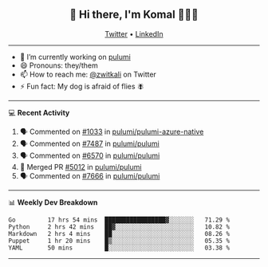 <h2 align="center"> 👋 Hi there, I'm Komal 🧑🏾‍💻 </h2>
<p align="center">
    <a href="https://twitter.com/zwitkali">Twitter</a> •
    <a href="https://www.linkedin.com/in/komal-ali/">LinkedIn</a>
</p>

--------

- 🔭 I’m currently working on [pulumi](https://github.com/pulumi/pulumi)
- 😄 Pronouns: they/them
- 📫 How to reach me: [@zwitkali](https://twitter.com/zwitkali) on Twitter
- ⚡ Fun fact: My dog is afraid of flies 🪰

--------
💻 **Recent Activity**

<!--START_SECTION:activity-->
1. 🗣 Commented on [#1033](https://github.com/pulumi/pulumi-azure-native/issues/1033) in [pulumi/pulumi-azure-native](https://github.com/pulumi/pulumi-azure-native)
2. 🗣 Commented on [#7487](https://github.com/pulumi/pulumi/issues/7487) in [pulumi/pulumi](https://github.com/pulumi/pulumi)
3. 🗣 Commented on [#6570](https://github.com/pulumi/pulumi/issues/6570) in [pulumi/pulumi](https://github.com/pulumi/pulumi)
4. 🎉 Merged PR [#5012](https://github.com/pulumi/pulumi/pull/5012) in [pulumi/pulumi](https://github.com/pulumi/pulumi)
5. 🗣 Commented on [#7666](https://github.com/pulumi/pulumi/issues/7666) in [pulumi/pulumi](https://github.com/pulumi/pulumi)
<!--END_SECTION:activity-->

--------

📊 **Weekly Dev Breakdown**
<!--START_SECTION:waka-->
```text
Go         17 hrs 54 mins  █████████████████▓░░░░░░░   71.29 % 
Python     2 hrs 42 mins   ██▓░░░░░░░░░░░░░░░░░░░░░░   10.82 % 
Markdown   2 hrs 4 mins    ██░░░░░░░░░░░░░░░░░░░░░░░   08.26 % 
Puppet     1 hr 20 mins    █▒░░░░░░░░░░░░░░░░░░░░░░░   05.35 % 
YAML       50 mins         █░░░░░░░░░░░░░░░░░░░░░░░░   03.38 % 
```
<!--END_SECTION:waka-->

--------
